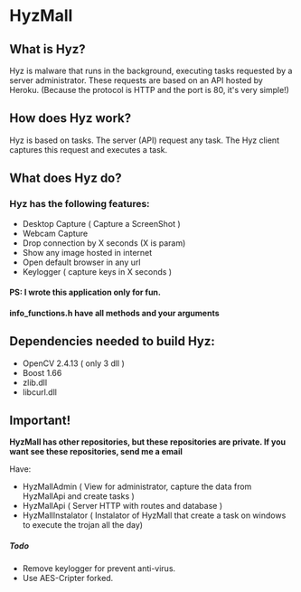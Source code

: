 #  HyzMall


## What is Hyz?

Hyz is malware that runs in the background, executing tasks requested by a server administrator.
These requests are based on an API hosted by Heroku. (Because the protocol is HTTP and the port is 80, it's very simple!)

## How does Hyz work?

Hyz is based on tasks. The server (API) request any task. The Hyz client captures this request and executes a task.

## What does Hyz do?

### Hyz has the following features:
- Desktop Capture ( Capture a ScreenShot )
- Webcam Capture
- Drop connection by X seconds (X is param)
- Show any image hosted in internet
- Open default browser in any url
- Keylogger ( capture keys in X seconds )


#### PS: I wrote this application only for fun.
#### info_functions.h have all methods and your arguments

## Dependencies needed to build Hyz:

- OpenCV 2.4.13 ( only 3 dll )
- Boost 1.66
- zlib.dll
- libcurl.dll

## Important!

**HyzMall has other repositories, but these repositories are private. If you want see these repositories, send me a email**

Have:
- HyzMallAdmin ( View for administrator, capture the data from HyzMallApi and create tasks )
- HyzMallApi ( Server HTTP with routes and database )
- HyzMallInstalator ( Instalator of HyzMall that create a task on windows to execute the trojan all the day)


##### Todo
- Remove keylogger for prevent anti-virus.
- Use AES-Cripter forked.
